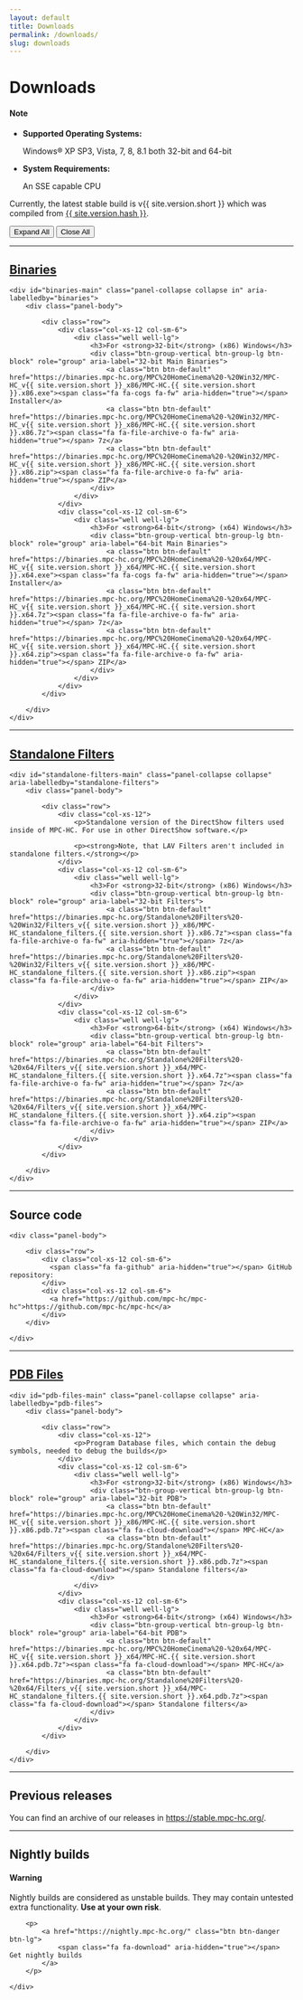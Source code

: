 ```yaml
---
layout: default
title: Downloads
permalink: /downloads/
slug: downloads
---
```


<h1 id="downloads">Downloads</h1>

<div class="alert alert-info" role="alert">
    <h4><span class="fa fa-info-circle" aria-hidden="true"></span> Note</h4>
    <ul>
        <li>
            <strong>Supported Operating Systems:</strong>
            <p>Windows® XP SP3, Vista, 7, 8, 8.1 both 32-bit and 64-bit</p>
        </li>
        <li>
            <strong>System Requirements:</strong>
            <p>An SSE capable CPU</p>
        </li>
   </ul>
</div>


<p class="downloads-version">
    Currently, the latest stable build is v{{ site.version.short }} which was compiled from <a href="https://github.com/mpc-hc/mpc-hc/commit/{{ site.version.hash }}">{{ site.version.hash }}</a>.
</p>



<div class="btn-group" role="group" aria-label="Toggle Buttons">
    <button type="button" class="btn btn-default expandAll">Expand All</button>
    <button type="button" class="btn btn-default closeAll">Close All</button>
</div>


<hr>


<div class="panel panel-primary">
    <div class="panel-heading">
        <h2 class="panel-title" id="binaries">
            <a class="toggleLink" role="button" data-toggle="collapse" href="#binaries-main" aria-expanded="true" aria-controls="binaries-main">
                <span class="fa fa-desktop" aria-hidden="true"></span> Binaries
            </a>
        </h2>
    </div>

    <div id="binaries-main" class="panel-collapse collapse in" aria-labelledby="binaries">
        <div class="panel-body">

            <div class="row">
                <div class="col-xs-12 col-sm-6">
                    <div class="well well-lg">
                        <h3>For <strong>32-bit</strong> (x86) Windows</h3>
                        <div class="btn-group-vertical btn-group-lg btn-block" role="group" aria-label="32-bit Main Binaries">
                            <a class="btn btn-default" href="https://binaries.mpc-hc.org/MPC%20HomeCinema%20-%20Win32/MPC-HC_v{{ site.version.short }}_x86/MPC-HC.{{ site.version.short }}.x86.exe"><span class="fa fa-cogs fa-fw" aria-hidden="true"></span> Installer</a>
                            <a class="btn btn-default" href="https://binaries.mpc-hc.org/MPC%20HomeCinema%20-%20Win32/MPC-HC_v{{ site.version.short }}_x86/MPC-HC.{{ site.version.short }}.x86.7z"><span class="fa fa-file-archive-o fa-fw" aria-hidden="true"></span> 7z</a>
                            <a class="btn btn-default" href="https://binaries.mpc-hc.org/MPC%20HomeCinema%20-%20Win32/MPC-HC_v{{ site.version.short }}_x86/MPC-HC.{{ site.version.short }}.x86.zip"><span class="fa fa-file-archive-o fa-fw" aria-hidden="true"></span> ZIP</a>
                        </div>
                    </div>
                </div>
                <div class="col-xs-12 col-sm-6">
                    <div class="well well-lg">
                        <h3>For <strong>64-bit</strong> (x64) Windows</h3>
                        <div class="btn-group-vertical btn-group-lg btn-block" role="group" aria-label="64-bit Main Binaries">
                            <a class="btn btn-default" href="https://binaries.mpc-hc.org/MPC%20HomeCinema%20-%20x64/MPC-HC_v{{ site.version.short }}_x64/MPC-HC.{{ site.version.short }}.x64.exe"><span class="fa fa-cogs fa-fw" aria-hidden="true"></span> Installer</a>
                            <a class="btn btn-default" href="https://binaries.mpc-hc.org/MPC%20HomeCinema%20-%20x64/MPC-HC_v{{ site.version.short }}_x64/MPC-HC.{{ site.version.short }}.x64.7z"><span class="fa fa-file-archive-o fa-fw" aria-hidden="true"></span> 7z</a>
                            <a class="btn btn-default" href="https://binaries.mpc-hc.org/MPC%20HomeCinema%20-%20x64/MPC-HC_v{{ site.version.short }}_x64/MPC-HC.{{ site.version.short }}.x64.zip"><span class="fa fa-file-archive-o fa-fw" aria-hidden="true"></span> ZIP</a>
                        </div>
                    </div>
                </div>
            </div>

        </div>
    </div>

</div>


<hr>


<div class="panel panel-default">
    <div class="panel-heading">
        <h2 class="panel-title" id="standalone-filters">
            <a class="collapsed toggleLink" role="button" data-toggle="collapse" href="#standalone-filters-main" aria-expanded="false" aria-controls="standalone-filters-main">
              Standalone Filters
            </a>
        </h2>
    </div>

    <div id="standalone-filters-main" class="panel-collapse collapse" aria-labelledby="standalone-filters">
        <div class="panel-body">

            <div class="row">
                <div class="col-xs-12">
                    <p>Standalone version of the DirectShow filters used inside of MPC-HC. For use in other DirectShow software.</p>

                    <p><strong>Note, that LAV Filters aren't included in standalone filters.</strong></p>
                </div>
                <div class="col-xs-12 col-sm-6">
                    <div class="well well-lg">
                        <h3>For <strong>32-bit</strong> (x86) Windows</h3>
                        <div class="btn-group-vertical btn-group-lg btn-block" role="group" aria-label="32-bit Filters">
                            <a class="btn btn-default" href="https://binaries.mpc-hc.org/Standalone%20Filters%20-%20Win32/Filters_v{{ site.version.short }}_x86/MPC-HC_standalone_filters.{{ site.version.short }}.x86.7z"><span class="fa fa-file-archive-o fa-fw" aria-hidden="true"></span> 7z</a>
                            <a class="btn btn-default" href="https://binaries.mpc-hc.org/Standalone%20Filters%20-%20Win32/Filters_v{{ site.version.short }}_x86/MPC-HC_standalone_filters.{{ site.version.short }}.x86.zip"><span class="fa fa-file-archive-o fa-fw" aria-hidden="true"></span> ZIP</a>
                        </div>
                    </div>
                </div>
                <div class="col-xs-12 col-sm-6">
                    <div class="well well-lg">
                        <h3>For <strong>64-bit</strong> (x64) Windows</h3>
                        <div class="btn-group-vertical btn-group-lg btn-block" role="group" aria-label="64-bit Filters">
                            <a class="btn btn-default" href="https://binaries.mpc-hc.org/Standalone%20Filters%20-%20x64/Filters_v{{ site.version.short }}_x64/MPC-HC_standalone_filters.{{ site.version.short }}.x64.7z"><span class="fa fa-file-archive-o fa-fw" aria-hidden="true"></span> 7z</a>
                            <a class="btn btn-default" href="https://binaries.mpc-hc.org/Standalone%20Filters%20-%20x64/Filters_v{{ site.version.short }}_x64/MPC-HC_standalone_filters.{{ site.version.short }}.x64.zip"><span class="fa fa-file-archive-o fa-fw" aria-hidden="true"></span> ZIP</a>
                        </div>
                    </div>
                </div>
            </div>

        </div>
    </div>

</div>


<hr>


<div class="panel panel-primary">
    <div class="panel-heading">
        <h2 class="panel-title" id="source-code">
            <span class="fa fa-code" aria-hidden="true"></span> Source code
        </h2>
    </div>

    <div class="panel-body">

        <div class="row">
            <div class="col-xs-12 col-sm-6">
              <span class="fa fa-github" aria-hidden="true"></span> GitHub repository:
            </div>
            <div class="col-xs-12 col-sm-6">
              <a href="https://github.com/mpc-hc/mpc-hc">https://github.com/mpc-hc/mpc-hc</a>
            </div>
        </div>

    </div>

</div>


<hr>


<div class="panel panel-default">
    <div class="panel-heading">
        <h2 class="panel-title" id="pdb-files">
            <a class="collapsed toggleLink" role="button" data-toggle="collapse" href="#pdb-files-main" aria-expanded="false" aria-controls="pdb-files-main">
            PDB Files
            </a>
        </h2>
    </div>

    <div id="pdb-files-main" class="panel-collapse collapse" aria-labelledby="pdb-files">
        <div class="panel-body">

            <div class="row">
                <div class="col-xs-12">
                    <p>Program Database files, which contain the debug symbols, needed to debug the builds</p>
                </div>
                <div class="col-xs-12 col-sm-6">
                    <div class="well well-lg">
                        <h3>For <strong>32-bit</strong> (x86) Windows</h3>
                        <div class="btn-group-vertical btn-group-lg btn-block" role="group" aria-label="32-bit PDB">
                            <a class="btn btn-default" href="https://binaries.mpc-hc.org/MPC%20HomeCinema%20-%20Win32/MPC-HC_v{{ site.version.short }}_x86/MPC-HC.{{ site.version.short }}.x86.pdb.7z"><span class="fa fa-cloud-download"></span> MPC-HC</a>
                            <a class="btn btn-default" href="https://binaries.mpc-hc.org/Standalone%20Filters%20-%20x64/Filters_v{{ site.version.short }}_x64/MPC-HC_standalone_filters.{{ site.version.short }}.x86.pdb.7z"><span class="fa fa-cloud-download"></span> Standalone filters</a>
                        </div>
                    </div>
                </div>
                <div class="col-xs-12 col-sm-6">
                    <div class="well well-lg">
                        <h3>For <strong>64-bit</strong> (x64) Windows</h3>
                        <div class="btn-group-vertical btn-group-lg btn-block" role="group" aria-label="64-bit PDB">
                            <a class="btn btn-default" href="https://binaries.mpc-hc.org/MPC%20HomeCinema%20-%20x64/MPC-HC_v{{ site.version.short }}_x64/MPC-HC.{{ site.version.short }}.x64.pdb.7z"><span class="fa fa-cloud-download"></span> MPC-HC</a>
                            <a class="btn btn-default" href="https://binaries.mpc-hc.org/Standalone%20Filters%20-%20x64/Filters_v{{ site.version.short }}_x64/MPC-HC_standalone_filters.{{ site.version.short }}.x64.pdb.7z"><span class="fa fa-cloud-download"></span> Standalone filters</a>
                        </div>
                    </div>
                </div>
            </div>

        </div>
    </div>

</div>

<hr>


<h2 id="previous-releases">Previous releases</h2>

<p>You can find an archive of our releases in <a href="https://stable.mpc-hc.org/">https://stable.mpc-hc.org/</a>.</p>

<hr>


<h2 id="nightly-builds">Nightly builds</h2>

<div class="panel panel-danger">
    <div class="panel-heading">
        <h4 class="panel-title"><span class="fa fa-exclamation-circle" aria-hidden="true"></span> Warning</h4>
    </div>
    <div class="panel-body">
        <p>Nightly builds are considered as unstable builds. They may contain untested extra functionality.
        <strong>Use at your own risk</strong>.</p>

        <p>
            <a href="https://nightly.mpc-hc.org/" class="btn btn-danger btn-lg">
                <span class="fa fa-download" aria-hidden="true"></span> Get nightly builds
            </a>
        </p>

    </div>
</div>
